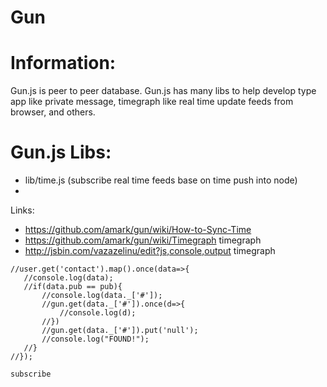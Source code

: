 # Gun

# Information:
 Gun.js is peer to peer database. Gun.js has many libs to help develop type app like private message, timegraph like real time update feeds from browser, and others.

# Gun.js Libs:
 * lib/time.js (subscribe real time feeds base on time push into node)
 * 

Links:
 * https://github.com/amark/gun/wiki/How-to-Sync-Time
 * https://github.com/amark/gun/wiki/Timegraph timegraph
 * http://jsbin.com/vazazelinu/edit?js,console,output timegraph


 ```
//user.get('contact').map().once(data=>{
    //console.log(data);
    //if(data.pub == pub){
        //console.log(data._['#']);
        //gun.get(data._['#']).once(d=>{
            //console.log(d);
        //})
        //gun.get(data._['#']).put('null');
        //console.log("FOUND!");
    //}
//});

 ```

```
subscribe

```